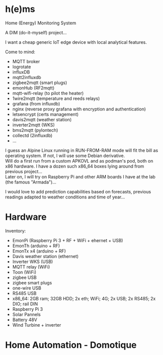 # h(e)ms

Home (Energy) Monitoring System

A DIM (do-it-myself) project...

I want a cheap generic IoT edge device with local analytical features.

Come to mind:
- MQTT broker
- logrotate
- influxDB
- mqtt2influxdb
- zigbee2mqtt (smart plugs)
- emonHub (RF2mqtt)
- mqtt-wifi-relay (to pilot the heater)
- 1wire2mqtt (temperature and reeds relays)
- grafana (from influxdb)
- nginx (reverse proxy grafana with encryption and authentication)
- letsencrypt (certs management)
- davis2mqtt (weather station)
- inverter2mqtt (WKS)
- bms2mqtt (pylontech)
- collectd (2influxdb)
- ...

I guess an Alpine Linux running in RUN-FROM-RAM mode will fit the bill as operating system. If not, I will use some Debian derivative. \
Will do a first run from a custom APKOVL and as podman's pod, both on x86 hardware. I have a dozen such x86_64 boxes lying around from previous project... \
Later on, I will try on Raspberry Pi and other ARM boards I have at the lab (the famous "Armada")...

I would love to add prediction capabilities based on forecasts, previous readings adapted to weather conditions and time of year...

# Hardware

Inventory:
- EmonPi (Raspberry Pi 3 + RF + WiFi + ehernet + USB)
- EmonTh (arduino + RF)
- EmonTx x4 (arduino + RF)
- Davis weather station (ethernet)
- Inverter WKS (USB)
- MQTT relay (WiFi)
- Toon (WiFi)
- zigbee USB
- zigbee smart plugs
- one-wire USB
- RS485 USB
- x86_64: 2GB ram; 32GB HDD; 2x eth; WiFi; 4G; 2x USB; 2x RS485; 2x DIO; rail DIN
- Raspberry Pi 3
- Solar Pannels
- Battery 48V
- Wind Turbine + inverter

# Home Automation - Domotique

